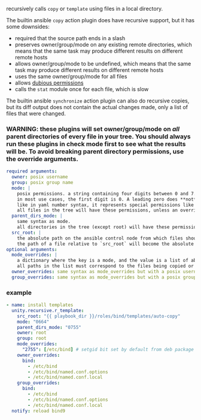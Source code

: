 recursively calls `copy` or `template` using files in a local directory.

The builtin ansible `copy` action plugin does have recursive support, but it has some downsides:

* required that the source path ends in a slash
* preserves owner/group/mode on any existing remote directories, which means that the same task may produce different results on different remote hosts
* allows owner/group/mode to be undefined, which means that the same task may produce different results on different remote hosts
* uses the same owner/group/mode for all files
* allows [dubious permissions](https://ansible.readthedocs.io/projects/lint/rules/risky-octal/)
* calls the `stat` module once for each file, which is slow

The builtin ansible `synchronize` action plugin can also do recursive copies, but its diff output does not contain the actual changes made, only a list of files that were changed.

### WARNING: these plugins will set owner/group/mode on *all* parent directories of every file in your tree. You should always run these plugins in check mode first to see what the results will be. To avoid breaking parent directory permissions, use the override arguments.

```yml
required arguments:
  owner: posix username
  group: posix group name
  mode: |
    posix permissions. a string containing four digits between 0 and 7.
    in most use cases, the first digit is 0. A leading zero does **not** denote an octal number
    like in yaml number syntax, it represents special permissions like setuid.
    all files in the tree will have these permissions, unless an override is specified.
  parent_dirs_mode: |
    same syntax as mode.
    all directories in the tree (except root) will have these permissions, unless an override is specified.
  src_root: |
    the absolute path on the ansible control node from which files should be copied
    the path of a file relative to `src_root` will become the absolute path on remote host
optional arguments:
  mode_overrides: |
    a dictionary where the key is a mode, and the value is a list of absolute paths on remote host
    all paths in the list must correspond to the files being copied or their parent directories.
  owner_overrides: same syntax as mode_overrides but with a posix username
  group_overrides: same syntax as mode_overrides but with a posix group name
```

### example

```yml
- name: install templates
  unity.recursive.r_template:
    src_root: "{{ playbook_dir }}/roles/bind/templates/auto-copy"
    mode: "0664"
    parent_dirs_mode: "0755"
    owner: root
    group: root
    mode_overrides:
      "2755": [/etc/bind] # setgid bit set by default from deb package
    owner_overrides:
      bind:
        - /etc/bind
        - /etc/bind/named.conf.options
        - /etc/bind/named.conf.local
    group_overrides:
      bind:
        - /etc/bind
        - /etc/bind/named.conf.options
        - /etc/bind/named.conf.local
  notify: reload bind9
```
